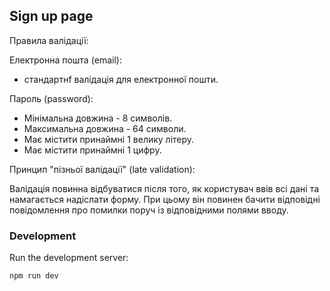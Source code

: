 ## Sign up page

Правила валідації:

Електронна пошта (email):
- cтандартнf валідація для електронної пошти.

Пароль (password):
- Мінімальна довжина - 8 символів.
- Максимальна довжина - 64 символи.
- Має містити принаймні 1 велику літеру.
- Має містити принаймні 1 цифру.

Принцип "пізньої валідації" (late validation):

Валідація повинна відбуватися після того, як користувач ввів всі дані та намагається надіслати форму. При цьому він повинен бачити відповідні повідомлення про помилки поруч із відповідними полями вводу.

### Development
Run the development server:

```bash
npm run dev
```